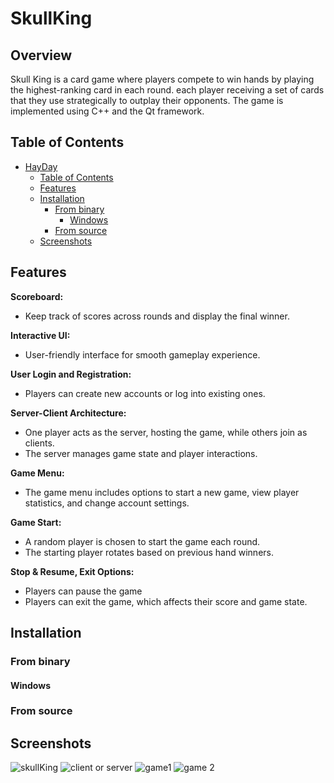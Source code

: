 # SkullKing

## Overview

Skull King is a card game where players compete to win hands by playing the highest-ranking card in each round. each player receiving a set of cards that they use strategically to outplay their opponents.
The game is implemented using C++ and the Qt framework.

## Table of Contents

- [HayDay](#hayday)
  - [Table of Contents](#table-of-contents)
  - [Features](#features)
  - [Installation](#installation)
    - [From binary](#from-binary)
      - [Windows](#windows)
    - [From source](#from-source)
  - [Screenshots](#screenshots)

## Features
**Scoreboard:**

- Keep track of scores across rounds and display the final winner.

**Interactive UI:**

- User-friendly interface for smooth gameplay experience.

**User Login and Registration:**

- Players can create new accounts or log into existing ones.

**Server-Client Architecture:**

- One player acts as the server, hosting the game, while others join as clients.
- The server manages game state and player interactions.

**Game Menu:**

- The game menu includes options to start a new game, view player statistics, and change account settings.

**Game Start:**

- A random player is chosen to start the game each round.
- The starting player rotates based on previous hand winners.

**Stop & Resume, Exit Options:**

- Players can pause the game
- Players can exit the game, which affects their score and game state.
  
## Installation

### From binary

#### Windows


### From source


## Screenshots
![skullKing ](https://s8.uupload.ir/files/screenshot_2024-08-04_152542_ie7j.png)
![client or server](https://s8.uupload.ir/files/screenshot_2024-08-04_152709_a1xt.png)
![game1](https://s8.uupload.ir/files/screenshot_2024-08-04_153014_emqr.png)
![game 2](https://s8.uupload.ir/files/screenshot_2024-08-04_153144_rndl.png)

